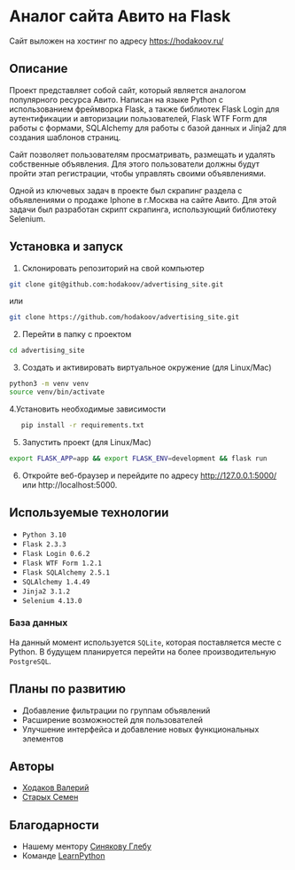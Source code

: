 # Аналог сайта Авито на Flask

Сайт выложен на хостинг по адресу https://hodakoov.ru/
## Описание

Проект представляет собой сайт, который является аналогом популярного ресурса Авито. 
Написан на языке Python с использованием фреймворка Flask, а также библиотек Flask Login для аутентификации и авторизации пользователей, 
Flask WTF Form для работы с формами, SQLAlchemy для работы с базой данных и Jinja2 для создания шаблонов страниц.

Сайт позволяет пользователям просматривать, размещать и удалять собственные объявления. 
Для этого пользователи должны будут пройти этап регистрации, чтобы управлять своими объявлениями.

Одной из ключевых задач в проекте был скрапинг раздела с объявлениями о продаже Iphone в г.Москва на сайте Авито. 
Для этой задачи был разработан скрипт скрапинга, использующий библиотеку Selenium.

## Установка и запуск

1. Склонировать репозиторий на свой компьютер

```bash
git clone git@github.com:hodakoov/advertising_site.git
```
или
```bash
git clone https://github.com/hodakoov/advertising_site.git
```

2. Перейти в папку с проектом 
```bash
cd advertising_site
```

3. Создать и активировать виртуальное окружение (для Linux/Mac)
```bash
python3 -m venv venv
source venv/bin/activate
```

4.Установить необходимые зависимости

```bash
   pip install -r requirements.txt
```

5. Запустить проект (для Linux/Mac)
```bash
export FLASK_APP=app && export FLASK_ENV=development && flask run
```

6. Откройте веб-браузер и перейдите по адресу http://127.0.0.1:5000/ или http://localhost:5000.


## Используемые технологии

- `Python 3.10`
- `Flask 2.3.3`
- `Flask Login 0.6.2`
- `Flask WTF Form 1.2.1`
- `Flask SQLAlchemy 2.5.1`
- `SQLAlchemy 1.4.49`
- `Jinja2 3.1.2`
- `Selenium 4.13.0`

### База данных
На данный момент используется `SQLite`, которая поставляется месте с Python.
В будущем планируется перейти на более производительную `PostgreSQL`.

## Планы по развитию

- Добавление фильтрации по группам объявлений
- Расширение возможностей для пользователей
- Улучшение интерфейса и добавление новых функциональных элементов

## Авторы

- [Ходаков Валерий](https://t.me/hodakoov)
- [Старых Семен](https://t.me/LuSP7)

## Благодарности

- Нашему ментору [Синякову Глебу](https://t.me/technogleb) 
- Команде [LearnPython](https://learn.python.ru/)